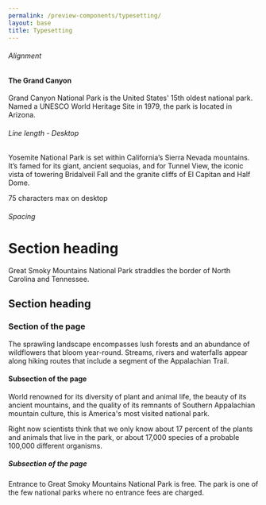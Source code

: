 ```yaml
---
permalink: /preview-components/typesetting/
layout: base
title: Typesetting
---
```


<h6 class="usa-heading-alt">Alignment</h6>
<div class="alignment-example">
  <h4>The Grand Canyon</h4>
  <p>Grand Canyon National Park is the United States' 15th oldest national park. Named a UNESCO World Heritage Site in 1979, the park is located in Arizona.</p>
</div>

<h6 class="usa-heading-alt">Line length - Desktop</h6>
<div class="usa-line-length-example">
  <p>Yosemite National Park is set within California’s Sierra Nevada mountains. It’s famed for its giant, ancient sequoias, and for Tunnel View, the iconic vista of towering Bridalveil Fall and the granite cliffs of El Capitan and Half Dome.</p>
  <p class="help-text">75 characters max on desktop</p>
</div>

<h6 class="usa-heading-alt">Spacing</h6>
<h1>Section heading</h1>
<p class="usa-font-lead">Great Smoky Mountains National Park straddles the border of North Carolina and Tennessee.</p>
<h2>Section heading</h2>
<h3>Section of the page</h3>
<p>The sprawling landscape encompasses lush forests and an abundance of wildflowers that bloom year-round. Streams, rivers and waterfalls appear along hiking routes that include a segment of the Appalachian Trail.</p>
<h4>Subsection of the page</h4>
<p>World renowned for its diversity of plant and animal life, the beauty of its ancient mountains, and the quality of its remnants of Southern Appalachian mountain culture, this is America's most visited national park.</p>
<p>Right now scientists think that we only know about 17 percent of the plants and animals that live in the park, or about 17,000 species of a probable 100,000 different organisms.</p>
<h5>Subsection of the page</h5>
<p>Entrance to Great Smoky Mountains National Park is free. The park is one of the few national parks where no entrance fees are charged.</p>
